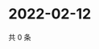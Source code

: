 # 2022-02-12

共 0 条

<!-- BEGIN WEIBO -->
<!-- 最后更新时间 Sat Feb 12 2022 08:17:26 GMT+0800 (China Standard Time) -->

<!-- END WEIBO -->
